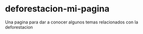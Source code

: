 # deforestacion-mi-pagina
Una pagina para dar a conocer algunos temas relacionados con la deforestacion
